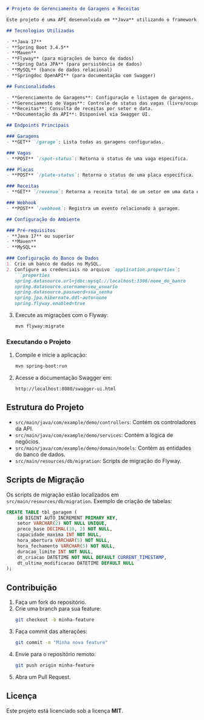 ```markdown
# Projeto de Gerenciamento de Garagens e Receitas

Este projeto é uma API desenvolvida em **Java** utilizando o framework **Spring Boot** para gerenciar garagens, vagas e receitas. A aplicação inclui endpoints documentados com **Swagger** e utiliza **Flyway** para controle de migrações no banco de dados.

## Tecnologias Utilizadas

- **Java 17**
- **Spring Boot 3.4.5**
- **Maven**
- **Flyway** (para migrações de banco de dados)
- **Spring Data JPA** (para persistência de dados)
- **MySQL** (banco de dados relacional)
- **Springdoc OpenAPI** (para documentação com Swagger)

## Funcionalidades

- **Gerenciamento de Garagens**: Configuração e listagem de garagens.
- **Gerenciamento de Vagas**: Controle de status das vagas (livre/ocupada).
- **Receitas**: Consulta de receitas por setor e data.
- **Documentação da API**: Disponível via Swagger UI.

## Endpoints Principais

### Garagens
- **GET** `/garage`: Lista todas as garagens configuradas.

### Vagas
- **POST** `/spot-status`: Retorna o status de uma vaga específica.

### Placas
- **POST** `/plate-status`: Retorna o status de uma placa específica.

### Receitas
- **GET** `/revenue`: Retorna a receita total de um setor em uma data específica.

### Webhook
- **POST** `/webhook`: Registra um evento relacionado à garagem.

## Configuração do Ambiente

### Pré-requisitos
- **Java 17** ou superior
- **Maven**
- **MySQL**

### Configuração do Banco de Dados
1. Crie um banco de dados no MySQL.
2. Configure as credenciais no arquivo `application.properties`:
   ```properties
   spring.datasource.url=jdbc:mysql://localhost:3306/nome_do_banco
   spring.datasource.username=seu_usuario
   spring.datasource.password=sua_senha
   spring.jpa.hibernate.ddl-auto=none
   spring.flyway.enabled=true
   ```

3. Execute as migrações com o Flyway:
   ```bash
   mvn flyway:migrate
   ```

### Executando o Projeto
1. Compile e inicie a aplicação:
   ```bash
   mvn spring-boot:run
   ```

2. Acesse a documentação Swagger em:
   ```
   http://localhost:8080/swagger-ui.html
   ```

## Estrutura do Projeto

- `src/main/java/com/example/demo/controllers`: Contém os controladores da API.
- `src/main/java/com/example/demo/services`: Contém a lógica de negócios.
- `src/main/java/com/example/demo/domain/models`: Contém as entidades do banco de dados.
- `src/main/resources/db/migration`: Scripts de migração do Flyway.

## Scripts de Migração

Os scripts de migração estão localizados em `src/main/resources/db/migration`. Exemplo de criação de tabelas:

```sql
CREATE TABLE tbl_garagem (
    id BIGINT AUTO_INCREMENT PRIMARY KEY,
    setor VARCHAR(2) NOT NULL UNIQUE,
    preco_base DECIMAL(10, 2) NOT NULL,
    capacidade_maxima INT NOT NULL,
    hora_abertura VARCHAR(5) NOT NULL,
    hora_fechamento VARCHAR(5) NOT NULL,
    duracao_limite INT NOT NULL,
    dt_criacao DATETIME NOT NULL DEFAULT CURRENT_TIMESTAMP,
    dt_ultima_modificacao DATETIME DEFAULT NULL
);
```

## Contribuição

1. Faça um fork do repositório.
2. Crie uma branch para sua feature:
   ```bash
   git checkout -b minha-feature
   ```
3. Faça commit das alterações:
   ```bash
   git commit -m "Minha nova feature"
   ```
4. Envie para o repositório remoto:
   ```bash
   git push origin minha-feature
   ```
5. Abra um Pull Request.

## Licença

Este projeto está licenciado sob a licença **MIT**.
```
